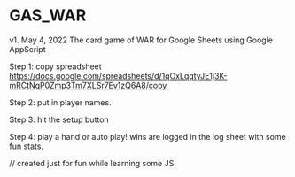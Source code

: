 # GAS_WAR
v1. May 4, 2022
The card game of WAR for Google Sheets using Google AppScript

Step 1: copy spreadsheet 
https://docs.google.com/spreadsheets/d/1qOxLqqtyJE1j3K-mRCtNqP0Zmp3Tm7XLSr7Ev1zQ6A8/copy


Step 2: put in player names.

Step 3: hit the setup button 

Step 4: play a hand or auto play! wins are logged in the log sheet with some fun stats. 

// created just for fun while learning some JS 
